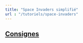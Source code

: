 ```yaml
---
title: "Space Invaders simplifié"
url : "/tutoriels/space-invaders"
---
```


## [Consignes](tutoriels/space-invaders/consignes.md)